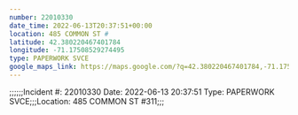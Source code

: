 ```yaml
---
number: 22010330
date_time: 2022-06-13T20:37:51+00:00
location: 485 COMMON ST #
latitude: 42.380220467401784
longitude: -71.17508529274495
type: PAPERWORK SVCE
google_maps_link: https://maps.google.com/?q=42.380220467401784,-71.17508529274495
---
```


;;;;;;Incident #: 22010330  Date: 2022-06-13 20:37:51   Type: PAPERWORK SVCE;;;Location: 485 COMMON ST #311;;;
